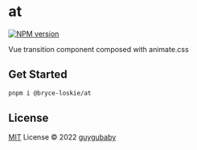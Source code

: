 # at

[![NPM version](https://img.shields.io/npm/v/@bryce-loskie/at?color=a1b858&label=)](https://www.npmjs.com/package/@bryce-loskie/at)

Vue transition component composed with animate.css

## Get Started

```bash
pnpm i @bryce-loskie/at
```

## License

[MIT](./LICENSE) License © 2022 [guygubaby](https://github.com/guygubaby)

